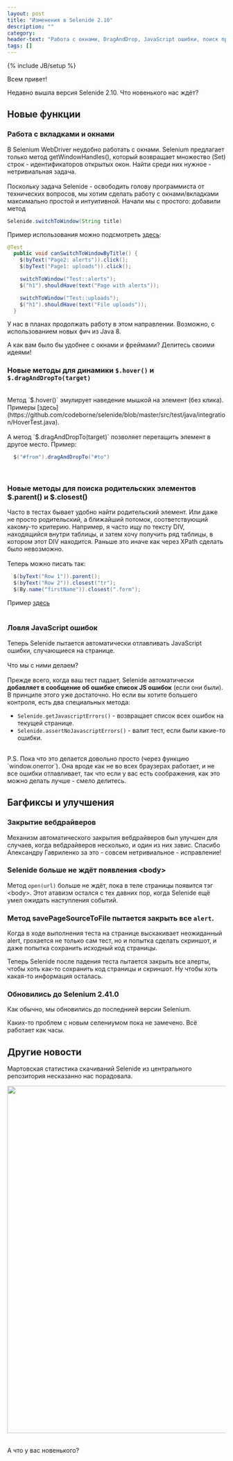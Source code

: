 ```yaml
---
layout: post
title: "Изменения в Selenide 2.10"
description: ""
category:
header-text: "Работа с окнами, DragAndDrop, JavaScript ошибки, поиск предков и обновление до Selenium 2.41.0"
tags: []
---
```

{% include JB/setup %}

Всем привет!

Недавно вышла версия Selenide 2.10. Что новенького нас ждёт?

## Новые функции

### Работа с вкладками и окнами

В Selenium WebDriver неудобно работать с окнами. Selenium предлагает только метод getWindowHandles(), который
возвращает множество (Set) строк - идентификаторов открытых окон. Найти среди них нужное - нетривиальная задача.
<br/>
<br/>
Поскольку задача Selenide - освободить голову программиста от технических вопросов, мы хотим сделать работу с
окнами/вкладками максимально простой и интуитивной. Начали мы с простого: добавили метод

```java
Selenide.switchToWindow(String title)
```

Пример использования можно подсмотреть [здесь](https://github.com/codeborne/selenide/blob/master/src/test/java/integration/TabsTest.java#LC45):

```java
@Test
  public void canSwitchToWindowByTitle() {
    $(byText("Page2: alerts")).click();
    $(byText("Page1: uploads")).click();

    switchToWindow("Test::alerts");
    $("h1").shouldHave(text("Page with alerts"));

    switchToWindow("Test::uploads");
    $("h1").shouldHave(text("File uploads"));
  }
```

У нас в планах продолжать работу в этом направлении. Возможно, с использованием новых фич из Java 8. 

А как вам было бы удобнее с окнами и фреймами? Делитесь своими идеями! 

### Новые методы для динамики `$.hover()` и `$.dragAndDropTo(target)`

<br/>
Метод `$.hover()` эмулирует наведение мышкой на элемент (без клика).
Примеры [здесь](https://github.com/codeborne/selenide/blob/master/src/test/java/integration/HoverTest.java).
<br/>
<br/>
А метод `$.dragAndDropTo(target)` позволяет перетащить элемент в другое место. Пример:

```java
  $("#from").dragAndDropTo("#to")
```

<br/>

### Новые методы для поиска родительских элементов $.parent() и $.closest()

Часто в тестах бывает удобно найти родительский элемент. Или даже не просто родительский, а ближайший потомок, соответствующий какому-то критерию.
Например, я часто ищу по тексту DIV, находящийся внутри таблицы, и затем хочу получить ряд таблицы, в котором этот DIV находится.
Раньше это иначе как через XPath сделать было невозможно.
<br/>
<br/>
Теперь можно писать так:

```java
  $(byText("Row 1")).parent();
  $(byText("Row 2")).closest("tr");
  $(By.name("firstName")).closest(".form");
```

Пример [здесь](https://github.com/codeborne/selenide/blob/master/src/test/java/integration/ParentTest.java)
<br/>
<br/>

### Ловля JavaScript ошибок
Теперь Selenide пытается автоматически отлавливать JavaScript ошибки, случающиеся на странице.
<br/>
<br/>
Что мы с ними делаем?
<br/>
<br/>
Прежде всего, когда ваш тест падает, Selenide автоматически **добавляет в сообщение об ошибке список JS ошибок** (если они были).
В принципе этого уже достаточно. Но если вы хотите большего контроля, есть два специальных метода:

* ```Selenide.getJavascriptErrors()``` - возвращает список всех ошибок на текущей странице.
* ```Selenide.assertNoJavascriptErrors()``` - валит тест, если были какие-то ошибки.

<br/>
P.S. Пока что это делается довольно просто (через функцию `window.onerror`). Она вроде как не во всех
браузерах работает, и не все ошибки отлавливает, так что если у вас есть соображения, как это можно делать
лучше - смело делитесь.

<br/>

## Багфиксы и улучшения

### Закрытие вебдрайверов
Механизм автоматического закрытия вебдрайверов был улучшен для случаев, когда вебдрайверов несколько, и один из них
завис. Спасибо Александру Гавриленко за это - совсем нетривиальное - исправление!

### Selenide больше не ждёт появления &lt;body&gt;

Метод `open(url)` больше не ждёт, пока в теле страницы появится тэг &lt;body&gt;.
Этот атавизм остался с тех давних пор, когда Selenide ещё умел ожидать наступления событий. 

### Метод savePageSourceToFile пытается закрыть все `alert`.

Когда в ходе выполнения теста на странице выскакивает неожиданный alert, грохается не только сам тест, но и попытка 
сделать скриншот, и даже попытка сохранить исходный код страницы.

Теперь Selenide после падения теста пытается закрыть все алерты, чтобы хоть как-то сохранить код страницы и скриншот. 
Ну чтобы хоть какая-то информация осталась.  
 
### Обновились до Selenium 2.41.0

Как обычно, мы обновились до последнией версии Selenium.

Каких-то проблем с новым селениумом пока не замечено. Всё работает как часы.

## Другие новости

Мартовская статистика скачиваний Selenide из центрального репозитория несказанно нас порадовала.

<center>
<img src="{{ BASE_PATH }}/images/2014/04/selenide_downloads.2014-03.png" width="800"/>
</center>


<br/>

А что у вас новенького?

<br/>